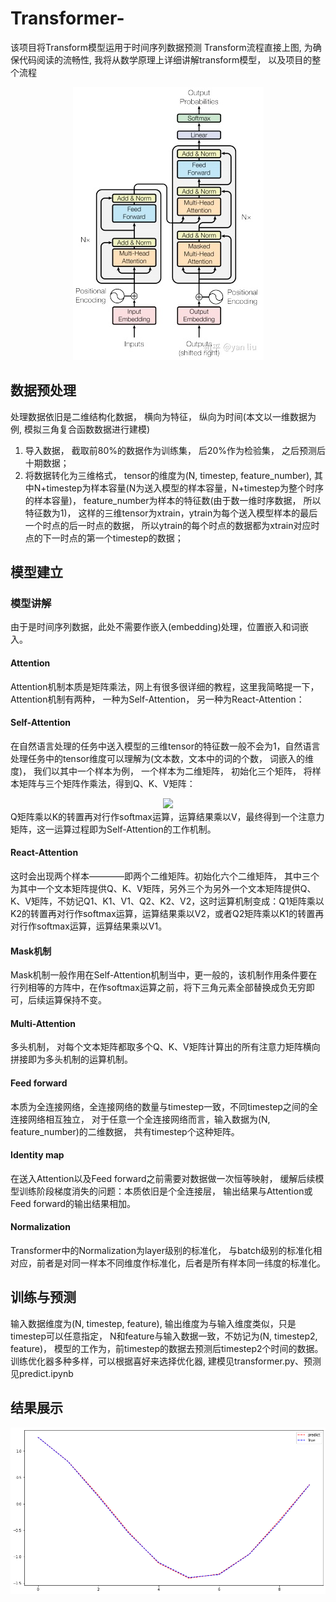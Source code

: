 # Transformer-
该项目将Transform模型运用于时间序列数据预测
Transform流程直接上图, 为确保代码阅读的流畅性, 我将从数学原理上详细讲解transform模型， 以及项目的整个流程
<div align=center><img src="https://github.com/GenjiYin/Transformer-/blob/main/filename/transform.jpg"/></div>

## 数据预处理
处理数据依旧是二维结构化数据， 横向为特征， 纵向为时间(本文以一维数据为例, 模拟三角复合函数数据进行建模)
1. 导入数据， 截取前80%的数据作为训练集， 后20%作为检验集， 之后预测后十期数据；
2. 将数据转化为三维格式， tensor的维度为(N, timestep, feature_number), 其中N+timestep为样本容量(N为送入模型的样本容量，N+timestep为整个时序的样本容量)， feature_number为样本的特征数(由于数一维时序数据， 所以特征数为1)， 这样的三维tensor为xtrain，ytrain为每个送入模型样本的最后一个时点的后一时点的数据， 所以ytrain的每个时点的数据都为xtrain对应时点的下一时点的第一个timestep的数据；

## 模型建立
### 模型讲解
由于是时间序列数据，此处不需要作嵌入(embedding)处理，位置嵌入和词嵌入。

#### Attention
Attention机制本质是矩阵乘法，网上有很多很详细的教程，这里我简略提一下，Attention机制有两种， 一种为Self-Attention， 另一种为React-Attention：

#### Self-Attention
在自然语言处理的任务中送入模型的三维tensor的特征数一般不会为1，自然语言处理任务中的tensor维度可以理解为(文本数，文本中的词的个数， 词嵌入的维度)， 我们以其中一个样本为例， 一个样本为二维矩阵， 初始化三个矩阵， 将样本矩阵与三个矩阵作乘法，得到Q、K、V矩阵：
<div align=center><img src="https://pic3.zhimg.com/80/v2-bcd0d108a5b52a991d5d5b5b74d365c6_720w.jpg"/></div>
Q矩阵乘以K的转置再对行作softmax运算，运算结果乘以V，最终得到一个注意力矩阵，这一运算过程即为Self-Attention的工作机制。

#### React-Attention
这时会出现两个样本————即两个二维矩阵。初始化六个二维矩阵， 其中三个为其中一个文本矩阵提供Q、K、V矩阵，另外三个为另外一个文本矩阵提供Q、K、V矩阵，不妨记Q1、K1、V1、Q2、K2、V2，这时运算机制变成：Q1矩阵乘以K2的转置再对行作softmax运算，运算结果乘以V2，或者Q2矩阵乘以K1的转置再对行作softmax运算，运算结果乘以V1。

#### Mask机制
Mask机制一般作用在Self-Attention机制当中，更一般的，该机制作用条件要在行列相等的方阵中，在作softmax运算之前，将下三角元素全部替换成负无穷即可，后续运算保持不变。

#### Multi-Attention
多头机制， 对每个文本矩阵都取多个Q、K、V矩阵计算出的所有注意力矩阵横向拼接即为多头机制的运算机制。

#### Feed forward
本质为全连接网络，全连接网络的数量与timestep一致，不同timestep之间的全连接网络相互独立， 对于任意一个全连接网络而言，输入数据为(N, feature_number)的二维数据， 共有timestep个这种矩阵。

#### Identity map
在送入Attention以及Feed forward之前需要对数据做一次恒等映射， 缓解后续模型训练阶段梯度消失的问题：本质依旧是个全连接层， 输出结果与Attention或Feed forward的输出结果相加。

#### Normalization
Transformer中的Normalization为layer级别的标准化， 与batch级别的标准化相对应，前者是对同一样本不同维度作标准化，后者是所有样本同一纬度的标准化。

## 训练与预测
输入数据维度为(N, timestep, feature), 输出维度为与输入维度类似，只是timestep可以任意指定， N和feature与输入数据一致，不妨记为(N, timestep2, feature)， 模型的工作为，前timestep的数据去预测后timestep2个时间的数据。训练优化器多种多样，可以根据喜好来选择优化器, 建模见transformer.py、预测见predict.ipynb

## 结果展示
<div align=center><img src="https://github.com/GenjiYin/Transformer-/blob/main/filename/output.png"/></div>
